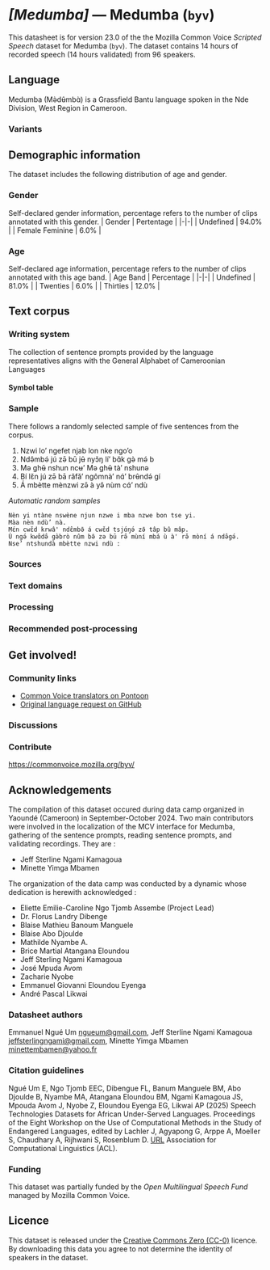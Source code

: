 # *[Medumba]* &mdash; Medumba (`byv`)
This datasheet is for version 23.0 of the the Mozilla Common Voice *Scripted Speech* dataset 
for Medumba (`byv`). The dataset contains 14 hours of recorded
speech (14 hours validated) from 96 speakers.

## Language
Medumba (Mə̀dʉ̂mbɑ̀) is a Grassfield Bantu language spoken in the Nde Division, West Region in Cameroon.
<!-- {{LANGUAGE_DESCRIPTION}} -->
<!-- Provide a brief (1-2 paragraph) description of your language -->

### Variants
<!-- {{VARIANT_DESCRIPTION}} -->
<!-- @ OPTIONAL @ -->
<!-- Describe the variants (MCV variants) of your language -->

## Demographic information
The dataset includes the following distribution of age and gender.
<!-- You can get a lot of the information in this section from https://analyzer.cv-toolbox.web.tr/browse -->

### Gender
Self-declared gender information, percentage refers to the number of clips annotated with this gender.
| Gender | Pertentage |
|-|-|
| Undefined | 94.0% |
| Female Feminine | 6.0% |
<!-- {{GENDER_TABLE}} -->
<!-- @ AUTOMATICALLY GENERATED @ -->
<!-- | Gender | Frequency |
|--------|-----------|
| male, masculine | ? |
| undeclared | ? |
| female, feminine | ? | -->

### Age
Self-declared age information, percentage refers to the number of clips annotated with this age band.
| Age Band | Percentage |
|-|-|
| Undefined | 81.0% |
| Twenties | 6.0% |
| Thirties | 12.0% |
<!-- {{AGE_TABLE}} -->
<!-- @ AUTOMATICALLY GENERATED @ -->
<!-- | Age band | Frequency |
|----------|-----------|
| teens | ? |
| twenties | ? |
| thirties | ? |
| fourties | ? |
| fifties | ? |
   ...if other age ranges are present in your data, add rows... -->

## Text corpus
<!-- {{TEXT_CORPUS_DESCRIPTION}} -->
<!-- @ OPTIONAL @ -->
<!-- An overview of the text corpus, with information such as average length (in characters and words) of validated sentences. -->

### Writing system
The collection of sentence prompts provided by the language representatives aligns with the General Alphabet of Cameroonian Languages
<!-- {{WRITING_SYSTEM_DESCRIPTION}} -->
<!-- @ OPTIONAL @ -->
<!-- A description of the writing system (or writing systems) used in the text corpus -->

#### Symbol table
<!-- {{ALPHABET_TABLE}} -->
<!-- @ OPTIONAL @ -->
<!-- If the writing system is alphabetic, you can include the valid alphabet here -->

### Sample
There follows a randomly selected sample of five sentences from the corpus.

1. Nzwi lo’ ngefet njab lon nke ngo’o
2. Ndə̂mbə́ jú zə̄ bū jʉ̂ nyɔ̌ŋ lí’ bɑ̌k gə̀ mə́ b
3. Mə ghʉ̌ nshun ncʉ’ Mə ghʉ̌ tà’ nshunə
4. Bí lɛ̌n jú zə̄ bā rǎfǎ’ ngômnà’ nɑ́’ brʉ̂ndə́ gí
5. Á mbètte mènzwi zə̄ à yə̂ nùm cɑ́’ ndù

*Automatic random samples*

```
Nèn yi ntàne nswène njun nzwe i mba nzwe bon tse yi.
Màa nèn ndù’ nà.
Mɛ́n cwɛ̌d krwâ' ndɛ̂mbə̄ á cwɛ̌d tsjɑ́ŋə́ zə̄ tâp bû mâp.
Ù ngə́ kwɑ̂də̂ gə̀brò nûm bə̄ zə bū rə̂ mùní mbá ù à' rə̌ mòní á ndə̂gə́.
Nse’ ntshundà mbètte nzwi ndù :
```
<!-- {{SENTENCES_SAMPLE}} -->

### Sources
<!-- {{SOURCES_LIST}} -->
<!-- @ OPTIONAL @ -->
<!-- A list of sentence sources, can be curated to the top-N -->

### Text domains
<!-- {{TEXT_DOMAIN_DESCRIPTION}} -->
<!-- @ OPTIONAL @ -->
<!-- What text domains are represented in the corpus? -->

### Processing
<!-- {{PROCESSING_DESCRIPTION}} -->
<!-- @ OPTIONAL @ -->
<!-- How has the text data been processed -->

### Recommended post-processing
<!-- {{RECOMMENDED_POSTPROCESSING_DESCRIPTION}} -->
<!-- @ OPTIONAL @ -->
<!-- What should people do before they use the data, for example Unicode normalisation -->

## Get involved!

### Community links
* [Common Voice translators on Pontoon](https://pontoon.mozilla.org/byv/common-voice/contributors/)
* [Original language request on GitHub](https://github.com/common-voice/common-voice/issues/3846)
<!-- {{COMMUNITY_LINKS_LIST}} -->
<!-- @ OPTIONAL @ -->
<!-- Links to community chats / fora -->

### Discussions
<!-- {{DISCUSSION_LINKS_LIST}} -->
<!-- @ OPTIONAL @ -->
<!-- Any links to discussions, for example on Discourse or other fora or blogs can be included here -->

### Contribute
https://commonvoice.mozilla.org/byv/
<!-- {{CONTRIBUTE_LINKS_LIST}} -->
<!-- Here you can include links for how to contribute to the dataset -->

## Acknowledgements
The compilation of this dataset occured during data camp organized in Yaoundé (Cameroon) in September-October 2024. Two main contributors were involved in the localization of the MCV interface for Medumba, gathering of the sentence prompts, reading sentence prompts, and validating recordings. They are :
- Jeff Sterline Ngami Kamagoua
- Minette Yimga Mbamen 

The organization of the data camp was conducted by a dynamic whose dedication is herewith acknowledged :
- Eliette Emilie-Caroline Ngo Tjomb Assembe (Project Lead)
- Dr. Florus Landry Dibenge
- Blaise Mathieu Banoum Manguele
- Blaise Abo Djoulde
- Mathilde Nyambe A.
- Brice Martial Atangana Eloundou
- Jeff Sterling Ngami Kamagoua
- José Mpuda Avom
- Zacharie Nyobe
- Emmanuel Giovanni Eloundou Eyenga
- André Pascal Likwai

### Datasheet authors
Emmanuel Ngué Um <ngueum@gmail.com>, Jeff Sterline Ngami Kamagoua <jeffsterlingngami@gmail.com>, Minette Yimga Mbamen <minettembamen@yahoo.fr>
<!-- {{DATASHEET_AUTHORS_LIST}} -->
<!-- A list in the format of: Your Name <email@email.com> -->

### Citation guidelines
Ngué Um E, Ngo Tjomb EEC, Dibengue FL, Banum Manguele BM, Abo Djoulde B, Nyambe MA, Atangana Eloundou BM, Ngami Kamagoua JS, Mpouda Avom J, Nyobe Z, Eloundou Eyenga EG, Likwai AP (2025) Speech Technologies Datasets for African Under-Served Languages. Proceedings of the Eight Workshop on the Use of Computational Methods in the Study of Endangered Languages, edited by Lachler J, Agyapong G, Arppe A, Moeller S, Chaudhary A, Rijhwani S, Rosenblum D. [URL](https://aclanthology.org/2025.computel-main.pdf) 
Association for Computational Linguistics (ACL).
<!-- {{CITATION_DESCRIPTION}} -->
<!-- @ OPTIONAL @ -->
<!-- If you published a paper and would like people to cite it, you can include the BiBTeX here -->

### Funding
This dataset was partially funded by the *Open Multilingual Speech Fund* managed by Mozilla Common Voice.
<!-- {{FUNDING_DESCRIPTION}} -->
<!-- @ OPTIONAL @ -->
<!-- If you received any funding, you can include the acknowledgement here -->

## Licence
This dataset is released under the [Creative Commons Zero (CC-0)](https://creativecommons.org/public-domain/cc0/) licence. By downloading this data
you agree to not determine the identity of speakers in the dataset.